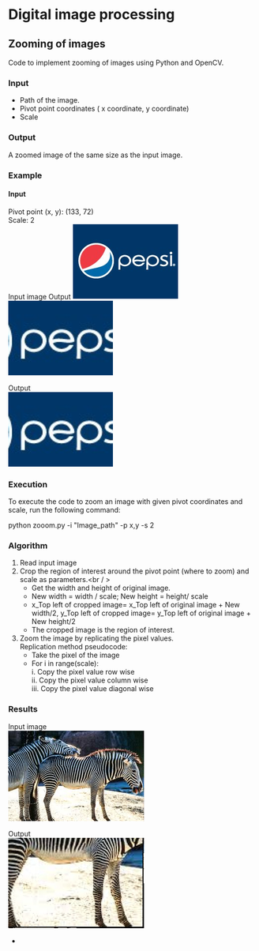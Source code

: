 # Digital image processing

## Zooming of images
Code to implement zooming of images using Python and OpenCV.

### Input
* Path of the image.
* Pivot point coordinates ( x coordinate, y coordinate)
* Scale 

 ### Output
 A  zoomed image of the same size as the input image.
 
 ### Example
 #### Input
 Pivot point (x, y): (133, 72)  <br />
 Scale: 2   <br />
 Input image                                              Output 
 ![Input](./results/original.png)                   ![Output](./results/zoom.png) <br />
 
Output  <br />
 ![Output](./results/zoom.png)
 
 ### Execution
 To execute the code to zoom an image with given pivot coordinates and scale, run the following command:
 
python zooom.py  -i "Image_path" -p x,y -s 2

### Algorithm
1. Read input image <br />
2. Crop the region of interest around the pivot point (where to zoom) and scale as
parameters.<br / >
    * Get the width and height of original image. <br />
    * New width = width / scale; New height = height/ scale <br />
    * x_Top left of cropped image= x_Top left of original image + New width/2, 
      y_Top left of cropped image= y_Top left of original image + New height/2 <br />
    * The cropped image is the region of interest. <br />
3. Zoom the image by replicating the pixel values. <br />
   Replication method pseudocode: <br />
   * Take the pixel of the image <br />
   * For i in range(scale): <br />
     i. Copy the pixel value row wise <br />
    ii. Copy the pixel value column wise <br />
   iii. Copy the pixel value diagonal wise <br />
   
### Results
Input image <br />
 ![Input](./results/original4.jpeg)  <br />
 
 Output  <br />
 ![Output](./results/zoom4jpg)
   
   
   *
